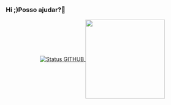 ### Hi ;)Posso ajudar?👋

<p align="center">
<a href="https://github.com/renatoabatista/">
  <img align="center" src="https://github-readme-stats.vercel.app/api?username=renatoabatista&show_icons=true&theme=radical&line_height=27&count_private=true&title_color=ffffff&text_color=c9cacc&icon_color=2bbc8a&bg_color=1d1f21" alt="Status GITHUB" />
</a>
  
  <a href="https://github.com/renatoabatista">
  <img align="center" src="https://github-readme-stats.vercel.app/api/top-langs/?username=renatoabatista&hide=python&title_color=ffffff&text_color=c9cacc&icon_color=2bbc8a&bg_color=1d1f21" height="207px" />
</a>
